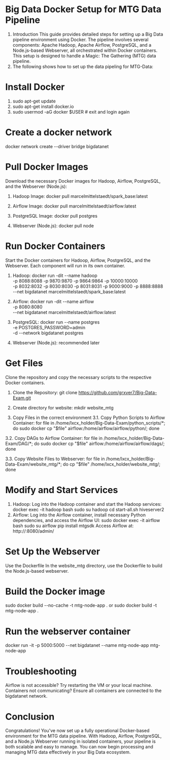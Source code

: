 # Big Data Docker Setup for MTG Data Pipeline

1. Introduction
This guide provides detailed steps for setting up a Big Data pipeline environment using Docker. The pipeline involves several components: Apache Hadoop, Apache Airflow, PostgreSQL, and a Node.js-based Webserver, all orchestrated within Docker containers. This setup is designed to handle a Magic: The Gathering (MTG) data pipeline.
2. The following shows how to set up the data pipeling for MTG-Data:

# Install Docker
1. sudo apt-get update
2. sudo apt-get install docker.io
3. sudo usermod -aG docker $USER # exit and login again

# Create a docker network
docker network create --driver bridge bigdatanet

# Pull Docker Images
Download the necessary Docker images for Hadoop, Airflow, PostgreSQL, and the Webserver (Node.js):

1. Hadoop Image:
docker pull marcelmittelstaedt/spark_base:latest

2. Airflow Image:
docker pull marcelmittelstaedt/airflow:latest

3. PostgreSQL Image:
docker pull postgres

4. Webserver (Node.js):
docker pull node

# Run Docker Containers
Start the Docker containers for Hadoop, Airflow, PostgreSQL, and the Webserver. Each component will run in its own container.

1. Hadoop:
docker run -dit --name hadoop \
  -p 8088:8088 -p 9870:9870 -p 9864:9864 -p 10000:10000 \
  -p 8032:8032 -p 8030:8030 -p 8031:8031 -p 9000:9000 -p 8888:8888 \
  --net bigdatanet marcelmittelstaedt/spark_base:latest
   
3. Airflow:
docker run -dit --name airflow \
  -p 8080:8080 \
  --net bigdatanet marcelmittelstaedt/airflow:latest
   
5. PostgreSQL:
docker run --name postgres \
  -e POSTGRES_PASSWORD=admin \
  -d --network bigdatanet postgres
6. Webserver (Node.js): recommended later

# Get Files
Clone the repository and copy the necessary scripts to the respective Docker containers.

1. Clone the Repository: git clone https://github.com/grxver7/Big-Data-Exam.git
2. Create directory for website: mkdir website_mtg

3. Copy Files in the correct environment
3.1. Copy Python Scripts to Airflow Container:
for file in /home/lxcx_holder/Big-Data-Exam/python_scripts/*; do
    sudo docker cp "$file" airflow:/home/airflow/airflow/python/; done

3.2. Copy DAGs to Airflow Container:
for file in /home/lxcx_holder/Big-Data-Exam/DAG/*; do
    sudo docker cp "$file" airflow:/home/airflow/airflow/dags/; done

3.3. Copy Website Files to Webserver:
for file in /home/lxcx_holder/Big-Data-Exam/website_mtg/*; do
    cp "$file" /home/lxcx_holder/website_mtg/; done

# Modify and Start Services

1. Hadoop:
Log into the Hadoop container and start the Hadoop services:
  docker exec -it hadoop bash
  sudo su hadoop
  cd
  start-all.sh
  hiveserver2
2. Airflow:
Log into the Airflow container, install necessary Python dependencies, and access the Airflow UI:
  sudo docker exec -it airflow bash
  sudo su airflow
  pip install mtgsdk
Access Airflow at: http://<external-ip-of-vm>:8080/admin/

# Set Up the Webserver
Use the Dockerfile
In the website_mtg directory, use the Dockerfile to build the Node.js-based webserver.

# Build the Docker image
sudo docker build --no-cache -t mtg-node-app .
or
sudo docker build -t mtg-node-app .

# Run the webserver container
docker run -it -p 5000:5000 --net bigdatanet --name mtg-node-app mtg-node-app

# Troubleshooting
Airflow is not accessible? Try restarting the VM or your local machine.
Containers not communicating? Ensure all containers are connected to the bigdatanet network.

# Conclusion
Congratulations! You've now set up a fully operational Docker-based environment for the MTG data pipeline. With Hadoop, Airflow, PostgreSQL, and a Node.js Webserver running in isolated containers, your pipeline is both scalable and easy to manage. You can now begin processing and managing MTG data effectively in your Big Data ecosystem.
